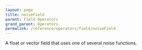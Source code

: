 ```yaml
---
layout: page
title: noiseField
parent: Field Operators
grand_parent: Operators
permalink: /reference/operators/field/noiseField
---
```


A float or vector field that uses one of several noise functions.
